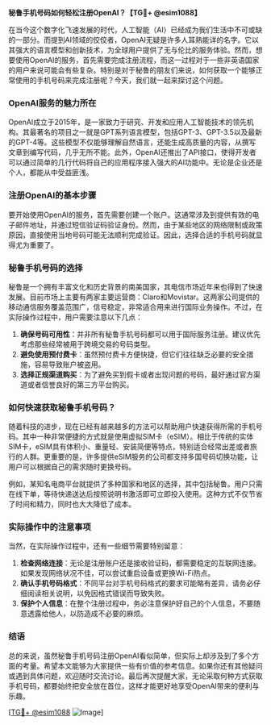 **秘鲁手机号码如何轻松注册OpenAI？【TG💪+ @esim1088】**

在当今这个数字化飞速发展的时代，人工智能（AI）已经成为我们生活中不可或缺的一部分。而提到AI领域的佼佼者，OpenAI无疑是许多人耳熟能详的名字。它以其强大的语言模型和创新技术，为全球用户提供了无与伦比的服务体验。然而，想要使用OpenAI的服务，首先需要完成注册流程，而这一过程对于一些非英语国家的用户来说可能会有些复杂。特别是对于秘鲁的朋友们来说，如何获取一个能够正常使用的手机号码来完成注册呢？今天，我们就一起来探讨这个问题。

### OpenAI服务的魅力所在

OpenAI成立于2015年，是一家致力于研究、开发和应用人工智能技术的领先机构。其最著名的项目之一就是GPT系列语言模型，包括GPT-3、GPT-3.5以及最新的GPT-4等。这些模型不仅能够理解自然语言，还能生成高质量的内容，从撰写文章到编写代码，几乎无所不能。此外，OpenAI还推出了API接口，使得开发者可以通过简单的几行代码将自己的应用程序接入强大的AI功能中。无论是企业还是个人，都能从中受益匪浅。

### 注册OpenAI的基本步骤

要开始使用OpenAI的服务，首先需要创建一个账户。这通常涉及到提供有效的电子邮件地址，并通过短信验证码验证身份。然而，由于某些地区的网络限制或政策原因，直接使用当地号码可能无法顺利完成验证。因此，选择合适的手机号码就显得尤为重要了。

### 秘鲁手机号码的选择

秘鲁是一个拥有丰富文化和历史背景的南美国家，其电信市场近年来也得到了快速发展。目前市场上主要有两家主要运营商：Claro和Movistar。这两家公司提供的移动通信服务覆盖范围广，信号稳定，非常适合用来进行国际业务操作。不过，在实际操作过程中，用户需要注意以下几点：

1. **确保号码可用性**：并非所有秘鲁手机号码都可以用于国际服务注册。建议优先考虑那些经常被用于跨境交易的号码类型。
2. **避免使用预付费卡**：虽然预付费卡方便快捷，但它们往往缺乏必要的安全措施，容易导致账户被盗用。
3. **选择正规渠道购买**：为了避免买到假卡或者出现问题的号码，最好通过官方渠道或者信誉良好的第三方平台购买。

### 如何快速获取秘鲁手机号码？

随着科技的进步，现在已经有越来越多的方法可以帮助用户快速获得所需的手机号码。其中一种非常便捷的方式就是使用虚拟SIM卡（eSIM）。相比于传统的实体SIM卡，eSIM具有体积小、重量轻、安装简便等特点，特别适合经常出差或者旅行的人群。更重要的是，许多提供eSIM服务的公司都支持多国号码切换功能，让用户可以根据自己的需求随时更换号码。

例如，某知名电商平台就提供了多种国家和地区的选择，其中包括秘鲁。用户只需在线下单，等待快递送达后按照说明书激活即可立即投入使用。这种方式不仅节省了时间和精力，同时也大大降低了成本。

### 实际操作中的注意事项

当然，在实际操作过程中，还有一些细节需要特别留意：

1. **检查网络连接**：无论是注册账户还是接收验证码，都需要稳定的互联网连接。如果发现网络状况不佳，可以尝试重启设备或更换Wi-Fi热点。
2. **确认手机号码格式**：不同平台对手机号码格式的要求可能略有差异，请务必仔细阅读相关说明，以免因格式错误而导致失败。
3. **保护个人信息**：在整个注册过程中，务必注意保护好自己的个人信息，不要随意透露给他人，以防造成不必要的麻烦。

### 结语

总的来说，虽然秘鲁手机号码注册OpenAI看似简单，但实际上却涉及到了多个方面的考量。希望本文能够为大家提供一些有价值的参考信息。如果你还有其他疑问或遇到具体问题，欢迎随时交流讨论。最后再次提醒大家，无论采取何种方式获取手机号码，都要始终把安全放在首位，这样才能更好地享受OpenAI带来的便利与乐趣。

[[TG💪+ @esim1088](https://t.me/s/esim1088) ![Image](https://i.postimg.cc/4NQfJmqS/Snipaste-2025-05-13-00-14-12.png)]